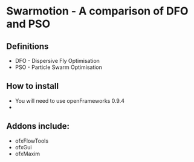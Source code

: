 # Swarmotion - A comparison of DFO and PSO

## Definitions
- DFO - Dispersive Fly Optimisation
- PSO - Particle Swarm Optimisation

## How to install
- You will need to use openFrameworks 0.9.4
- 

## Addons include:
- ofxFlowTools
- ofxGui
- ofxMaxim
